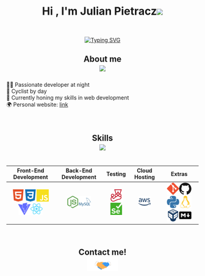 <h1 align="center"><b>Hi , I'm Julian Pietracz</b><img src="https://media.giphy.com/media/hvRJCLFzcasrR4ia7z/giphy.gif" width="35"></h1>

<br>

<p align="center">
<a href="https://git.io/typing-svg"><img src="https://readme-typing-svg.demolab.com?font=Fira+Code&pause=1000&center=true&vCenter=true&width=435&lines=The+greatest+masters++are+those;+who+never+stop+being+students." alt="Typing SVG" /></a>
</p>

## <p align="center"><b>About me</b><br><img src="https://media2.giphy.com/media/QssGEmpkyEOhBCb7e1/giphy.gif?cid=ecf05e47a0n3gi1bfqntqmob8g9aid1oyj2wr3ds3mg700bl&rid=giphy.gif" width ="25"></p>

<p align="center">

👨‍💻 Passionate developer at night
<br>
🚴 Cyclist by day
<br>
🌱 Currently honing my skills in web development
<br>
🌍 Personal website: [link](https://www.icegif.com/wp-content/uploads/2023/01/icegif-162.gif)

</p>

<br>

## <p align="center"><b>Skills</b><br><img src="https://media2.giphy.com/media/QssGEmpkyEOhBCb7e1/giphy.gif?cid=ecf05e47a0n3gi1bfqntqmob8g9aid1oyj2wr3ds3mg700bl&rid=giphy.gif" width ="25"></p>

<div style="display: flex" align="center">

| **Front-End Development** | **Back-End Development** | **Testing** | **Cloud Hosting** | **Extras** |
| :-------: | :------: | :-------: | :-------: | :-------: |
|<img src="html.svg" alt="HTML" width="32" height="32"><img src="css.svg" alt="CSS" width="32" height="32"><img src="javascript.svg" alt="JavaScript" width="32" height="32"><img src="vite.svg" alt="Vite" width="32" height="32"><img src="react.svg" alt="React" width="32" height="32"></div> | <img src="node.svg" alt="Node.js" width="32" height="32"><img src="mysql.svg" alt="MySQL" width="32" height="32"> | <img src="jest.svg" alt="Jest" width="32" height="32"><img src="selenium.svg" alt="Selenium" width="32" height="32"> | <img src="aws.svg" alt="AWS" width="32" height="32"> | <img src="git.svg" alt="Git" width="32" height="32"><img src="github.svg" alt="GitHub" width="32" height="32"><img src="python.svg" alt="Python" width="32" height="32"><img src="linux.svg" alt="Linux" width="32" height="32"><img src="virtualbox.svg" alt="VirtualBox" width="32" height="32"><img src="markdown.svg" alt="Markdown" width="32" height="32"> |

</div>

<br>

## <p align="center"><b> Contact me!</b><br><img src="https://github.com/0xAbdulKhalid/0xAbdulKhalid/raw/main/assets/mdImages/handshake.gif" width ="80"></p>

<br>

<br>